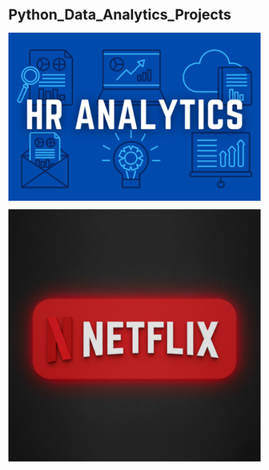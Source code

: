# Python_Data_Analytics_Projects
![image alt](https://github.com/hussain-data/Python_Data_Analytics_Projects/blob/01b9876623dec5f093d6edf9fbba5b065d758ab8/HR-Analytics.webp)


![image alt](https://github.com/hussain-data/Python_Data_Analytics_Projects/blob/f726ef815b1a7cf880586f8d23e15947ed2db4af/netflix.png)

